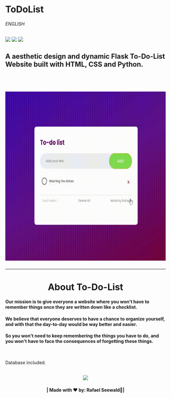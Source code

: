 # ToDoList <h6>ENGLISH</h6>

<img src="https://img.shields.io/badge/PYTHON%20-%20darkblue"><img>
<img src="https://img.shields.io/badge/WEBSITE%20-%20darkred"><img>
<img src="https://img.shields.io/badge/FLASK%20-%20green"><img>


<h2>A aesthetic design and dynamic Flask To-Do-List Website built with HTML, CSS and Python.</h2>
<br>

<h1 align="center">
<img src="./gif.gif" width="740" height="530"></img>
</h1>
<hr>
<h1 align="center"> About To-Do-List </h1>
<h4>Our mission is to give everyone a website where you won't have to remember things once they are written down like a checklist.</h4>
<h4>We believe that everyone deserves to have a chance to organize yourself, and with that the day-to-day would be way better and easier.</h4>
<h4>So you won't need to keep remembering the things you have to do, and you won't have to face the consequences of forgetting these things.</h4>
<br>

<p>Database included.</p>

<div align="center">
  <footer>
    <br>
    <a href="https://www.linkedin.com/in/rafael-vin%C3%ADcius-seewald-2341432b8/" target="_blank"><img src="https://img.shields.io/badge/LinkedIn-0077B5?style=for-the-badge&logo=linkedin&logoColor=white" target="_blank"></img></a>
    <h4>| Made with ❤️ by: Rafael Seewald👋|</h4>
  </footer>
</div>







